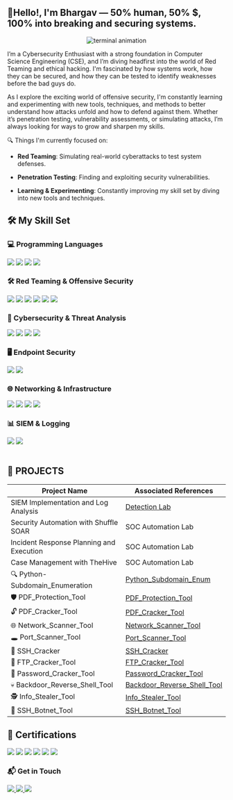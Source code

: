 
  <h2 style="border-bottom: none;">👋Hello!, I'm Bhargav — 50% human, 50% $, 100% into breaking and securing systems.</h1>
</div>

<p align="center">
  <img src="https://camo.githubusercontent.com/1cc478d6ea38eab530acb98124c749dba0c5b19294bee0ee4bd6169ae4f5639d/68747470733a2f2f6d656469612e67697068792e636f6d2f6d656469612f336f456a4857706956494f475854356c396d2f67697068792e676966" alt="terminal animation" />
</p>


I’m a Cybersecurity Enthusiast with a strong foundation in Computer Science Engineering (CSE), and I’m diving headfirst into the world of Red Teaming and ethical hacking. I'm fascinated by how systems work, how they can be secured, and how they can be tested to identify weaknesses before the bad guys do.

As I explore the exciting world of offensive security, I'm constantly learning and experimenting with new tools, techniques, and methods to better understand how attacks unfold and how to defend against them. Whether it’s penetration testing, vulnerability assessments, or simulating attacks, I’m always looking for ways to grow and sharpen my skills.

🔍 Things I'm currently focused on:

- **Red Teaming**: Simulating real-world cyberattacks to test system defenses.

- **Penetration Testing**: Finding and exploiting security vulnerabilities.

- **Learning & Experimenting**: Constantly improving my skill set by diving into new tools and techniques.


## 🛠️ My Skill Set

### 💻 Programming Languages
<div> 
  <img src="https://img.shields.io/badge/-Python-3776AB?style=for-the-badge&logo=python&logoColor=white" /> 
  <img src="https://img.shields.io/badge/-C-00599C?style=for-the-badge&logo=c&logoColor=white" /> 
  <img src="https://img.shields.io/badge/-C++-00599C?style=for-the-badge&logo=c%2B%2B&logoColor=white" /> 
  <img src="https://img.shields.io/badge/-Java-007396?style=for-the-badge&logo=java&logoColor=white" /> 
</div>

### 🛠️ Red Teaming & Offensive Security
<div>
  <img src="https://img.shields.io/badge/-Kali_Linux-557C94?style=for-the-badge&logo=kalilinux&logoColor=white" /> 
  <img src="https://img.shields.io/badge/-Metasploit-000000?style=for-the-badge&logo=metasploit&logoColor=white" /> 
  <img src="https://img.shields.io/badge/-Burp_Suite-F57C00?style=for-the-badge&logo=burpsuite&logoColor=white" /> 
  <img src="https://img.shields.io/badge/-Nmap-0087B5?style=for-the-badge&logo=nmap&logoColor=white" /> 
  <img src="https://img.shields.io/badge/-Cobalt_Strike-27338E?style=for-the-badge&logo=cobaltstrike&logoColor=white" /> 
  <img src="https://img.shields.io/badge/-TryHackMe-212C42?style=for-the-badge&logo=tryhackme&logoColor=white" /> 
</div>

### 🔐 Cybersecurity & Threat Analysis
<div> 
  <img src="https://img.shields.io/badge/-MITRE_ATT%26CK-00425F?style=for-the-badge&logo=mitre&logoColor=white" /> 
  <img src="https://img.shields.io/badge/-Exploit_DB-DD0B78?style=for-the-badge&logo=exploitdb&logoColor=white" /> 
  <img src="https://img.shields.io/badge/-Wireshark-1679A7?style=for-the-badge&logo=wireshark&logoColor=white" /> 
  <img src="https://img.shields.io/badge/-Snort-FF3366?style=for-the-badge&logo=snort&logoColor=white" /> 
</div>

### 🖥️ Endpoint Security
<div> 
  <img src="https://img.shields.io/badge/-Microsoft_Defender_for_Endpoint-00A4EF?style=for-the-badge&logo=microsoft&logoColor=white" /> 
  <img src="https://img.shields.io/badge/-Velociraptor-4B275F?style=for-the-badge&logo=velociraptor&logoColor=white" /> 
</div>


### 🌐 Networking & Infrastructure
<div> 
  <img src="https://img.shields.io/badge/-OpenVPN-EA7E20?style=for-the-badge&logo=openvpn&logoColor=white" /> 
  <img src="https://img.shields.io/badge/-Tcpdump-005571?style=for-the-badge&logo=tcpdump&logoColor=white" /> 
  <img src="https://img.shields.io/badge/-Shodan-000000?style=for-the-badge&logo=shodan&logoColor=white" /> 
  <img src="https://img.shields.io/badge/-SSH-008000?style=for-the-badge&logo=ssh&logoColor=white" /> 
</div>

### 📊 SIEM & Logging
<div> 
  <img src="https://img.shields.io/badge/-Microsoft_Sentinel-0078D4?style=for-the-badge&logo=microsoft&logoColor=white" /> 
  <img src="https://img.shields.io/badge/-Splunk-000000?style=for-the-badge&logo=splunk&logoColor=white" /> 
</div>
<br>

## 💼 PROJECTS

|               Project Name                    |   Associated References    |
|-----------------------------------------------|----------------------------|
| SIEM Implementation and Log Analysis          | <a href="https://google.com">Detection Lab</a>|
| Security Automation with Shuffle SOAR         | SOC Automation Lab|
| Incident Response Planning and Execution      | SOC Automation Lab|
| Case Management with TheHive                  | SOC Automation Lab|
|🔍 Python-Subdomain_Enumeration                  | <a href="https://github.com/CozMosh/Python-Subdomain_Enumeration">Python_Subdomain_Enum</a>|
|🛡️ PDF_Protection_Tool                           | <a href="https://github.com/CozMosh/PDF_Protection_Tool">PDF_Protection_Tool</a>|
|🔓 PDF_Cracker_Tool                              | <a href="https://github.com/CozMosh/Password_Cracker_Tool">PDF_Cracker_Tool</a>|
|🌐 Network_Scanner_Tool                          | <a href="https://github.com/CozMosh/Network_Scanner_Tool">Network_Scanner_Tool</a>|
|🕳️ Port_Scanner_Tool                             | <a href="https://github.com/CozMosh/Port_Scanner_Tool">Port_Scanner_Tool</a>|
|🔐 SSH_Cracker                                   | <a href="https://github.com/CozMosh/SSH_Cracker">SSH_Cracker</a>|
|📁 FTP_Cracker_Tool                              | <a href="https://github.com/CozMosh/FTP_Cracker_Tool">FTP_Cracker_Tool</a>|
|🔑 Password_Cracker_Tool                         | <a href="https://github.com/CozMosh/Password_Cracker_Tool">Password_Cracker_Tool</a>|
|💀 Backdoor_Reverse_Shell_Tool                   | <a href="https://github.com/CozMosh/Backdoor_Reverse_Shell_Tool">Backdoor_Reverse_Shell_Tool</a>|
|🕵️ Info_Stealer_Tool                             | <a href="https://github.com/CozMosh/Info_Stealer_Tool">Info_Stealer_Tool</a>|
|📡 SSH_Botnet_Tool                               | <a href="https://github.com/CozMosh/SSH_Botnet_Tool">SSH_Botnet_Tool</a>|


## 📜 Certifications
<div>
<div> <img src="https://img.shields.io/badge/-Google_Cybersecurity_Certificate-4285F4?style=for-the-badge&logo=Google&logoColor=white" /> <img src="https://img.shields.io/badge/-Wireshark_for_Network_Traffic_Analysis-1679A7?style=for-the-badge&logo=Wireshark&logoColor=white" /> <img src="https://img.shields.io/badge/-Microsoft_Defender_%26_Firewall-00A4EF?style=for-the-badge&logo=Microsoft&logoColor=white" /> <img src="https://img.shields.io/badge/-Practical_Ethical_Hacking_(TCM_Security)-9C27B0?style=for-the-badge&logo=HackTheBox&logoColor=white" /> <img src="https://img.shields.io/badge/-Linux_101_(TCM_Security)-FCC624?style=for-the-badge&logo=Linux&logoColor=black" /> <img src="https://img.shields.io/badge/-Google_Cybersecurity_Forage-34A853?style=for-the-badge&logo=Google&logoColor=white" /> </div>
</div>

### 📬 Get in Touch
<div> <a href="mailto:ritzsecjobs007@gmail.com"> <img src="https://img.shields.io/badge/-Email-D14836?style=for-the-badge&logo=gmail&logoColor=white" /> </a> 
      <a href="https://www.linkedin.com/in/bhargav-sandilya-817101305/"> <img src="https://img.shields.io/badge/-LinkedIn-0077B5?style=for-the-badge&logo=linkedin&logoColor=white" /> </a>        <a href="https://x.com/ritzsec"> <img src="https://img.shields.io/badge/-Twitter-1DA1F2?style=for-the-badge&logo=twitter&logoColor=white" /> </a> 
</div>


